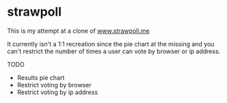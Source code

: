 # strawpoll

This is my attempt at a clone of www.strawpoll.me

It currently isn't a 1:1 recreation since the pie chart at the missing and you can't restrict the number of times a user can vote by browser or ip address.

TODO
* Results pie chart
* Restrict voting by browser
* Restrict voting by ip address
